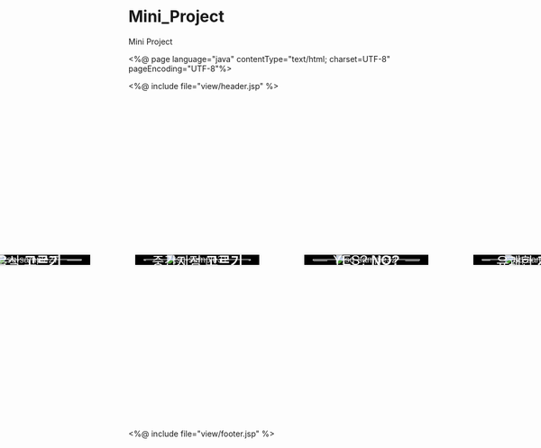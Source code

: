 # Mini_Project
Mini Project

<%@ page language="java" contentType="text/html; charset=UTF-8"
    pageEncoding="UTF-8"%>
<!DOCTYPE html>
<head>
<meta charset="UTF-8">
<meta name="viewport" content="width=device-width, initial-scale=1.0">
<title>골라조</title>
	
<style type="text/css"> 
		.wrapper {
	
		display: grid;
		grid-template-columns: 200px 200px 200px 200px;
		grid-template-rows:600px;
		align-items: center;
		justify-content: center;
		grid-gap: 100px;
	}
	.wrapper > div {
		margin-top:200px;
		padding:100px 50px 100px 50px ;
		background-color:rgb(231, 76, 60);
		border-radius:30px;
	}
	.wrapper > div > a{
		text-align:center;
		margin-left:auto; 
		margin-right:auto;
		color:white;
	}
	@import url(https://fonts.googleapis.com/css?family=Raleway:400,500,800);
figure.snip1200 {
  font-family: 'Raleway', Arial, sans-serif;
  position: relative;
  overflow: hidden;
  margin: 10px;
  min-width: 220px;
  max-width: 310px;
  max-height: 310px;
  width: 100%;
  background: #000000;
  color: #ffffff;
  text-align: center;
  box-shadow: 0 0 5px rgba(0, 0, 0, 0.15);
  font-size: 16px;
}
figure.snip1200 * {
  -webkit-box-sizing: border-box;
  box-sizing: border-box;
  -webkit-transition: all 0.45s ease-in-out;
  transition: all 0.45s ease-in-out;
}
figure.snip1200 img {
  max-width: 100%;
  position: relative;
  opacity: 0.9;
}
figure.snip1200 figcaption {
  position: absolute;
  top: 45%;
  left: 7%;
  right: 7%;
  bottom: 45%;
  border: 1px solid white;
  border-width: 1px 1px 0;
}
figure.snip1200 .heading {
  overflow: hidden;
  -webkit-transform: translateY(50%);
  transform: translateY(50%);
  position: absolute;
  bottom: 0;
  width: 100%;
}
figure.snip1200 h2 {
  display: table;
  margin: 0 auto;
  padding: 0 10px;
  position: relative;
  text-align: center;
  width: auto;
  text-transform: uppercase;
  font-weight: 400;
}
figure.snip1200 h2 span {
  font-weight: 800;
}
figure.snip1200 h2:before,
figure.snip1200 h2:after {
  position: absolute;
  display: block;
  width: 1000%;
  height: 1px;
  content: '';
  background: white;
  top: 50%;
}
figure.snip1200 h2:before {
  left: -1000%;
}
figure.snip1200 h2:after {
  right: -1000%;
}
figure.snip1200 p {
  top: 50%;
  -webkit-transform: translateY(-50%);
  transform: translateY(-50%);
  position: absolute;
  width: 100%;
  padding: 0 20px;
  margin: 0;
  opacity: 0;
  line-height: 1.6em;
  font-size: 0.9em;
}
figure.snip1200 a {
  left: 0;
  right: 0;
  top: 0;
  bottom: 0;
  position: absolute;
  z-index: 1;
}
figure.snip1200:hover img,
figure.snip1200.hover img {
  opacity: 0.25;
  -webkit-transform: scale(1.1);
  transform: scale(1.1);
}
figure.snip1200:hover figcaption,
figure.snip1200.hover figcaption {
  top: 7%;
  bottom: 7%;
}
figure.snip1200:hover p,
figure.snip1200.hover p {
  opacity: 1;
  -webkit-transition-delay: 0.35s;
  transition-delay: 0.35s;
}
</style>
	
<script type="text/javascript">
  $(".hover").mouseleave(
    function () {
      $(this).removeClass("hover");
    }
  );
  </script>
</head>
<body>
	<%@ include file="view/header.jsp" %>
	<div class="wrapper">
    		<figure class="snip1200">
  <img src="image/pasta.jpg" alt="sq-sample27" />
  <figcaption>
    <p>식사 메뉴를 아직 정하지 못했다면 정해드릴께요.</p>
    <div class="heading">
      <h2>음식<span> 고르기</span></h2>
    </div>
  </figcaption>
  <a href="food.jsp"></a>
</figure>
<figure class="snip1200">
  <img src="image/map.jpg" alt="sq-sample31" />
  <figcaption>
    <p>사랑하는 사람들과 만날 장소가 고민이신가요? 서로의 거리를 배려하는 그 곳을 보여드릴께요.</p>
    <div class="heading">
      <h2>중간지점<span> 고르기</span></h2>
    </div>
  </figcaption>
  <a href="#"></a>
</figure>
<figure class="snip1200">
  <img src="image/yesorno.jpg" alt="sq-sample32" />
  <figcaption>
    <p>단답형으로 대답 할 수 있는 고민이 있으시다면 도와드릴께요.</p>
    <div class="heading">
      <h2>YES?<span> No?</span></h2>
    </div>
  </figcaption>
  <a href="#"></a>
</figure>
<figure class="snip1200">
  <img src="image/board.jpg" alt="sq-sample32" />
  <figcaption>
    <p>요즘 재미있는게 없으신가요? 여기서 찾으세요.</p>
    <div class="heading">
      <h2>유쾌한 <span> 게시판</span></h2>
    </div>
  </figcaption>
  <a href="boardList.do?page=1"></a>
</figure>
	</div>
	<%@ include file="view/footer.jsp" %>
	
</body>
</html>

